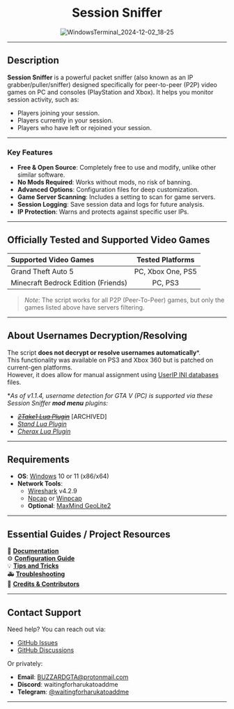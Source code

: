 <div align="center">

# Session Sniffer

![WindowsTerminal_2024-12-02_18-25](https://github.com/user-attachments/assets/ff855c9b-cbad-4381-b826-4ef2fe7560ba)

</div>

---

## Description

**Session Sniffer** is a powerful packet sniffer (also known as an IP grabber/puller/sniffer) designed specifically for peer-to-peer (P2P) video games on PC and consoles (PlayStation and Xbox). It helps you monitor session activity, such as:
- Players joining your session.
- Players currently in your session.
- Players who have left or rejoined your session.

---

### Key Features

- **Free & Open Source**: Completely free to use and modify, unlike other similar software.
- **No Mods Required**: Works without mods, no risk of banning.
- **Advanced Options**: Configuration files for deep customization.
- **Game Server Scanning**: Includes a setting to scan for game servers.
- **Session Logging**: Save session data and logs for future analysis.
- **IP Protection**: Warns and protects against specific user IPs.

---

## Officially Tested and Supported Video Games

| Supported Video Games               | Tested Platforms  |
| :---------------------------------- | :---------------: |
| Grand Theft Auto 5                  | PC, Xbox One, PS5 |
| Minecraft Bedrock Edition (Friends) |      PC, PS3      |

> _Note_: The script works for all P2P (Peer-To-Peer) games, but only the games listed above have servers filtering.

---

## About Usernames Decryption/Resolving

The script **does not decrypt or resolve usernames automatically**\*.  
This functionality was available on PS3 and Xbox 360 but is patched on current-gen platforms.  
However, it does allow for manual assignment using [UserIP INI databases](https://github.com/BUZZARDGTA/GTA-V-Session-Sniffer/blob/main/docs/SCRIPT_CONFIGURATION.md#userip-ini-databases-configuration) files.  

\*_As of v1.1.4, username detection for GTA V (PC) is supported via these Session Sniffer **mod menu** plugins:_
- ~~_[2Take1 Lua Plugin](https://github.com/BUZZARDGTA/GTA_V_Session_Sniffer-plugin-2Take1-Lua)_~~ \[ARCHIVED\]  
- _[Stand Lua Plugin](https://github.com/BUZZARDGTA/GTA_V_Session_Sniffer-plugin-Stand-Lua)_  
- _[Cherax Lua Plugin](https://github.com/BUZZARDGTA/GTA_V_Session_Sniffer-plugin-Cherax-Lua)_  

---

## Requirements

- **OS**: [Windows](https://www.microsoft.com/windows) 10 or 11 (x86/x64)
- **Network Tools**:
  - [Wireshark](https://www.wireshark.org/) v4.2.9
  - [Npcap](https://nmap.org/npcap/) or [Winpcap](https://www.winpcap.org/)
  - **Optional**: [MaxMind GeoLite2](https://dev.maxmind.com/geoip/geolite2-free-geolocation-data/)

---

## Essential Guides / Project Resources

📖 **[Documentation](docs/README.md)**  
⚙️ **[Configuration Guide](docs/SCRIPT_CONFIGURATION.md)**  
💡 **[Tips and Tricks](docs/TIPS_and_TRICKS.md)**  
🚑 **[Troubleshooting](docs/TROUBLESHOOTING.md)**  
👥 **[Credits & Contributors](docs/CREDITS_and_CONTRIBUTORS.md)**  

---

## Contact Support

Need help? You can reach out via:
- [GitHub Issues](https://github.com/BUZZARDGTA/GTA-V-Session-Sniffer/issues)
- [GitHub Discussions](https://github.com/BUZZARDGTA/GTA-V-Session-Sniffer/discussions)

Or privately:
- **Email**: BUZZARDGTA@protonmail.com  
- **Discord**: waitingforharukatoaddme  
- **Telegram**: [@waitingforharukatoaddme](https://t.me/waitingforharukatoaddme)  

---